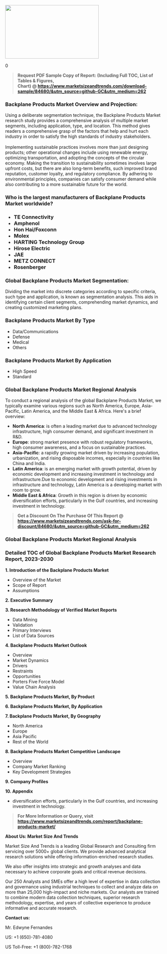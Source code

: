 <p><img class="alignnone size-medium wp-image-20088" src="https://ffe5etoiles.com/wp-content/uploads/2024/12/MST1-300x171.png" alt="" width="300" height="171" /></p>0</p><blockquote id="" class=""><strong>Request PDF Sample Copy of Report: (Including Full TOC, List of Tables &amp; Figures, Chart)&nbsp;@&nbsp;<strong><a href="https://www.marketsizeandtrends.com/download-sample/84680/&utm_source=github-GC&utm_medium=262" target="_blank">https://www.marketsizeandtrends.com/download-sample/84680/&utm_source=github-GC&utm_medium=262</a></strong></strong></blockquote><h3 id="" class="">Backplane Products Market&nbsp;Overview and Projection:</h3><p id="" class="">Using a deliberate segmentation technique, the Backplane Products Market research study provides a comprehensive analysis of multiple market segments, including application, type, and location. This method gives readers a comprehensive grasp of the factors that help and hurt each industry in order to satisfy the high standards of industry stakeholders. <br /> <br />Implementing sustainable practices involves more than just designing products; other operational changes include using renewable energy, optimizing transportation, and adopting the concepts of the circular economy. Making the transition to sustainability sometimes involves large upfront costs, but there are also long-term benefits, such improved brand reputation, customer loyalty, and regulatory compliance. By adhering to environmental principles, companies can satisfy consumer demand while also contributing to a more sustainable future for the world.</p><h3 id="" class="">Who is the largest manufacturers of&nbsp;Backplane Products Market worldwide?</h3><h3 class=""><p><ul><li>TE Connectivity </li><li> Amphenol </li><li> Hon Hai/Foxconn </li><li> Molex </li><li> HARTING Technology Group </li><li> Hirose Electric </li><li> JAE </li><li> METZ CONNECT </li><li> Rosenberger</li></ul></p></h3><h3 id="" class="">Global&nbsp;Backplane Products Market Segmentation:</h3><p id="" class="">Dividing the market into discrete categories according to specific criteria, such type and application, is known as segmentation analysis. This aids in identifying certain client segments, comprehending market dynamics, and creating customized marketing plans.</p><h3 id="" class="">Backplane Products Market&nbsp;By Type</h3><p><p><ul><li>Data/Communications </li><li> Defense </li><li> Medical </li><li> Others</p></li></ul></p></p><h3 id="" class="">Backplane Products Market&nbsp;By Application</h3><p class=""><p><ul><li>High Speed </li><li> Standard</li></ul></p></p><h3 id="" class="">Global Backplane Products Market Regional Analysis</h3><p id="" class="">To conduct a regional analysis of the global Backplane Products Market, we typically examine various regions such as North America, Europe, Asia-Pacific, Latin America, and the Middle East &amp; Africa. Here's a brief overview:</p><ul><li><strong>North America</strong>: is often a leading market due to advanced technology infrastructure, high consumer demand, and significant investment in R&amp;D.</li><li><strong>Europe</strong>: strong market presence with robust regulatory frameworks, high consumer awareness, and a focus on sustainable practices.</li><li><strong>Asia-Pacific</strong>: a rapidly growing market driven by increasing population, urbanization, and rising disposable incomes, especially in countries like China and India.</li><li><strong>Latin America</strong>: is an emerging market with growth potential, driven by economic development and increasing investment in technology and infrastructure.Due to economic development and rising investments in infrastructure and technology, Latin America is a developing market with room to grow.</li><li><strong>Middle East &amp; Africa</strong>: Growth in this region is driven by economic diversification efforts, particularly in the Gulf countries, and increasing investment in technology.</li></ul><blockquote id="" class=""><strong>Get a Discount On The Purchase Of This Report @ <strong><a href="https://www.marketsizeandtrends.com/ask-for-discount/84680/&utm_source=github-GC&utm_medium=262" target="_blank">https://www.marketsizeandtrends.com/ask-for-discount/84680/&utm_source=github-GC&utm_medium=262</a></strong></strong></blockquote><h3 id="" class="">Global Backplane Products Market Regional Analysis</h3><h3 id="" class="">Detailed TOC of Global Backplane Products Market Research Report, 2023-2030</h3><p id="" class=""><strong>1. Introduction of the Backplane Products Market</strong></p><ul><li>Overview of the Market</li><li>Scope of Report</li><li>Assumptions</li></ul><p id="" class=""><strong>2. Executive Summary</strong></p><p id="" class=""><strong>3. Research Methodology of Verified Market Reports</strong></p><ul><li>Data Mining</li><li>Validation</li><li>Primary Interviews</li><li>List of Data Sources</li></ul><p id="" class=""><strong>4. Backplane Products Market Outlook</strong></p><ul><li>Overview</li><li>Market Dynamics</li><li>Drivers</li><li>Restraints</li><li>Opportunities</li><li>Porters Five Force Model</li><li>Value Chain Analysis</li></ul><p id="" class=""><strong>5. Backplane Products Market, By Product</strong></p><p id="" class=""><strong>6. Backplane Products Market, By Application</strong></p><p id="" class=""><strong>7. Backplane Products Market, By Geography</strong></p><ul><li>North America</li><li>Europe</li><li>Asia Pacific</li><li>Rest of the World</li></ul><p id="" class=""><strong>8. Backplane Products Market Competitive Landscape</strong></p><ul><li>Overview</li><li>Company Market Ranking</li><li>Key Development Strategies</li></ul><p id="" class=""><strong>9. Company Profiles</strong></p><p id="" class=""><strong>10. Appendix</strong></p><ul><li>diversification efforts, particularly in the Gulf countries, and increasing investment in technology.</li></ul><blockquote id="" class=""><strong>For More Information or Query, visit <strong><strong><a href="https://www.marketsizeandtrends.com/report/backplane-products-market/" target="_blank">https://www.marketsizeandtrends.com/report/backplane-products-market/</a></strong></strong></strong></blockquote><p id="" class=""><strong>About Us: Market Size And Trends</strong></p><p id="" class="">Market Size And Trends is a leading Global Research and Consulting firm servicing over 5000+ global clients. We provide advanced analytical research solutions while offering information-enriched research studies.</p><p id="" class="">We also offer insights into strategic and growth analyses and data necessary to achieve corporate goals and critical revenue decisions.</p><p id="" class="">Our 250 Analysts and SMEs offer a high level of expertise in data collection and governance using industrial techniques to collect and analyze data on more than 25,000 high-impact and niche markets. Our analysts are trained to combine modern data collection techniques, superior research methodology, expertise, and years of collective experience to produce informative and accurate research.</p><p id="" class=""><strong>Contact us:</strong></p><p id="" class="">Mr. Edwyne Fernandes</p><p id="" class="">US: +1 (650)-781-4080</p><p id="" class="">US Toll-Free: +1 (800)-782-1768</p>
